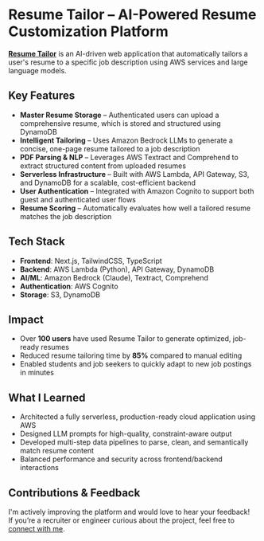 

# Resume Tailor – AI-Powered Resume Customization Platform

[**Resume Tailor**](https://resume-tailor-kp.netlify.app/) is an AI-driven web application that automatically tailors a user's resume to a specific job description using AWS services and large language models.

## Key Features

- **Master Resume Storage** – Authenticated users can upload a comprehensive resume, which is stored and structured using DynamoDB
- **Intelligent Tailoring** – Uses Amazon Bedrock LLMs to generate a concise, one-page resume tailored to a job description
- **PDF Parsing & NLP** – Leverages AWS Textract and Comprehend to extract structured content from uploaded resumes
- **Serverless Infrastructure** – Built with AWS Lambda, API Gateway, S3, and DynamoDB for a scalable, cost-efficient backend
- **User Authentication** – Integrated with Amazon Cognito to support both guest and authenticated user flows
- **Resume Scoring** – Automatically evaluates how well a tailored resume matches the job description

## Tech Stack

- **Frontend**: Next.js, TailwindCSS, TypeScript  
- **Backend**: AWS Lambda (Python), API Gateway, DynamoDB  
- **AI/ML**: Amazon Bedrock (Claude), Textract, Comprehend  
- **Authentication**: AWS Cognito  
- **Storage**: S3, DynamoDB

## Impact

- Over **100 users** have used Resume Tailor to generate optimized, job-ready resumes
- Reduced resume tailoring time by **85%** compared to manual editing
- Enabled students and job seekers to quickly adapt to new job postings in minutes

## What I Learned

- Architected a fully serverless, production-ready cloud application using AWS  
- Designed LLM prompts for high-quality, constraint-aware output  
- Developed multi-step data pipelines to parse, clean, and semantically match resume content  
- Balanced performance and security across frontend/backend interactions

## Contributions & Feedback

I'm actively improving the platform and would love to hear your feedback!  
If you’re a recruiter or engineer curious about the project, feel free to [connect with me](https://linkedin.com/in/your-profile).


